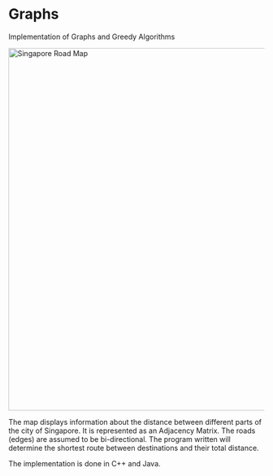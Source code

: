 # Graphs
Implementation of Graphs and Greedy Algorithms

<img width="714" alt="Singapore Road Map" src="https://user-images.githubusercontent.com/53478586/111901973-011bec00-8a61-11eb-8970-f4af28412994.png">

The map displays information about the distance between different parts of the city of Singapore. 
It is represented as an Adjacency Matrix. The roads (edges) are assumed to be bi-directional. 
The program written will determine the shortest route between destinations and their total distance. 

The implementation is done in C++ and Java.
